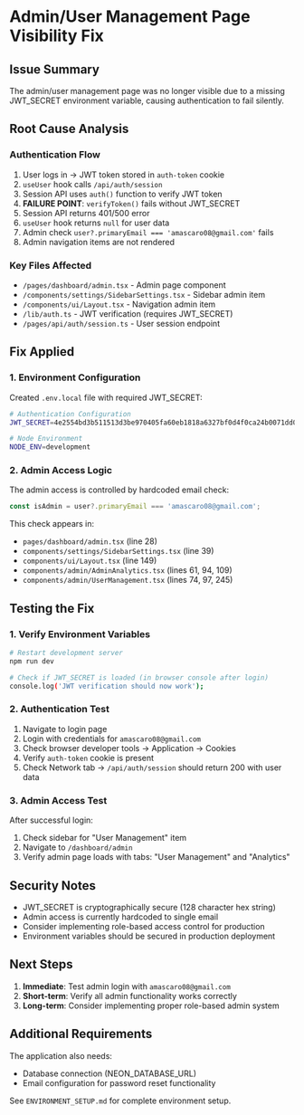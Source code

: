 # Admin/User Management Page Visibility Fix

## Issue Summary
The admin/user management page was no longer visible due to a missing JWT_SECRET environment variable, causing authentication to fail silently.

## Root Cause Analysis

### Authentication Flow
1. User logs in → JWT token stored in `auth-token` cookie
2. `useUser` hook calls `/api/auth/session`
3. Session API uses `auth()` function to verify JWT token
4. **FAILURE POINT**: `verifyToken()` fails without JWT_SECRET
5. Session API returns 401/500 error
6. `useUser` hook returns `null` for user data
7. Admin check `user?.primaryEmail === 'amascaro08@gmail.com'` fails
8. Admin navigation items are not rendered

### Key Files Affected
- `/pages/dashboard/admin.tsx` - Admin page component
- `/components/settings/SidebarSettings.tsx` - Sidebar admin item
- `/components/ui/Layout.tsx` - Navigation admin item
- `/lib/auth.ts` - JWT verification (requires JWT_SECRET)
- `/pages/api/auth/session.ts` - User session endpoint

## Fix Applied

### 1. Environment Configuration
Created `.env.local` file with required JWT_SECRET:

```bash
# Authentication Configuration
JWT_SECRET=4e2554bd3b511513d3be970405fa60eb1818a6327bf0d4f0ca24b0071dd08e89e4671d531154a17758159ef19e309532491514eb2171f9df23de00197ae697d9

# Node Environment
NODE_ENV=development
```

### 2. Admin Access Logic
The admin access is controlled by hardcoded email check:
```typescript
const isAdmin = user?.primaryEmail === 'amascaro08@gmail.com';
```

This check appears in:
- `pages/dashboard/admin.tsx` (line 28)
- `components/settings/SidebarSettings.tsx` (line 39)
- `components/ui/Layout.tsx` (line 149)
- `components/admin/AdminAnalytics.tsx` (lines 61, 94, 109)
- `components/admin/UserManagement.tsx` (lines 74, 97, 245)

## Testing the Fix

### 1. Verify Environment Variables
```bash
# Restart development server
npm run dev

# Check if JWT_SECRET is loaded (in browser console after login)
console.log('JWT verification should now work');
```

### 2. Authentication Test
1. Navigate to login page
2. Login with credentials for `amascaro08@gmail.com`
3. Check browser developer tools → Application → Cookies
4. Verify `auth-token` cookie is present
5. Check Network tab → `/api/auth/session` should return 200 with user data

### 3. Admin Access Test
After successful login:
1. Check sidebar for "User Management" item
2. Navigate to `/dashboard/admin`
3. Verify admin page loads with tabs: "User Management" and "Analytics"

## Security Notes

- JWT_SECRET is cryptographically secure (128 character hex string)
- Admin access is currently hardcoded to single email
- Consider implementing role-based access control for production
- Environment variables should be secured in production deployment

## Next Steps

1. **Immediate**: Test admin login with `amascaro08@gmail.com`
2. **Short-term**: Verify all admin functionality works correctly
3. **Long-term**: Consider implementing proper role-based admin system

## Additional Requirements

The application also needs:
- Database connection (NEON_DATABASE_URL)
- Email configuration for password reset functionality

See `ENVIRONMENT_SETUP.md` for complete environment setup.